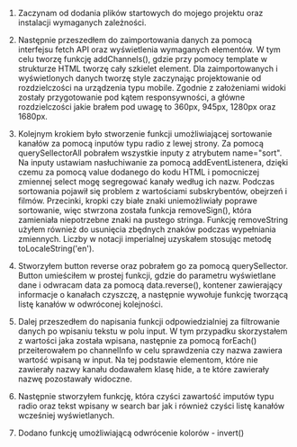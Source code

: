 1. Zaczynam od dodania plików startowych do mojego projektu oraz instalacji wymaganych zależności.

2. Następnie przeszedłem do zaimportowania danych za pomocą interfejsu fetch API oraz wyświetlenia wymaganych elementów. W tym celu tworzę funkcję addChannels(), gdzie przy pomocy template w strukturze HTML tworzę cały szkielet element. Dla zaimportowanych i wyświetlonych danych tworzę style zaczynając projektowanie od rozdzielczości na urządzenia typu mobile. Zgodnie z założeniami widoki zostały przygotowanie pod kątem responsywności, a główne rozdzielczości jakie brałem pod uwagę to 360px, 945px, 1280px oraz 1680px.

3. Kolejnym krokiem było stworzenie funkcji umożliwiającej sortowanie kanałów za pomocą inputów typu radio z lewej strony. Za pomocą querySellectorAll pobrałem wszystkie inputy z atrybutem name="sort". Na inputy ustawiam nasłuchiwanie za pomocą addEventListenera, dzięki czemu za pomocą value dodanego do kodu HTML i pomocniczej zmiennej select mogę segregować kanały według ich nazw. Podczas sortowania pojawił się problem z wartościami subskrybentów, obejrzeń i filmów. Przecinki, kropki czy białe znaki uniemożliwiały poprawe sortowanie, więc stwrzona została funkcja removeSign(), która zamieniała niepotrzebne znaki na pustego stringa. Funkcję removeString użyłem również do usunięcia zbędnych znaków podczas wypełniania zmiennych. Liczby w notacji imperialnej uzyskałem stosując metodę toLocaleString('en').

4. Stworzyłem button reverse oraz pobrałem go za pomocą querySellector. Button umieściłem w prostej funkcji, gdzie do parametru wyświetlane dane i odwracam data za pomocą data.reverse(), kontener zawierający informacje o kanałach czyszczę, a następnie wywołuje funkcję tworzącą listę kanałów w odwróconej kolejności.

5. Dalej przeszedłem do napisania funkcji odpowiedzialniej za filtrowanie danych po wpisaniu tekstu w polu input. W tym przypadku skorzystałem z wartości jaka została wpisana, następnie za pomocą forEach() przeiterowałem po channelInfo w celu sprawdzenia czy nazwa zawiera wartość wpisaną w input. Na tej podstawie elementom, które nie zawierały nazwy kanału dodawałem klasę hide, a te które zawierały nazwę pozostawały widoczne.

6. Następnie stworzyłem funkcję, która czyści zawartość imputów typu radio oraz tekst wpisany w search bar jak i również czyści listę kanałów wcześniej wyświetlanych.

7. Dodano funkcję umożliwiającą odwrócenie kolorów - invert()